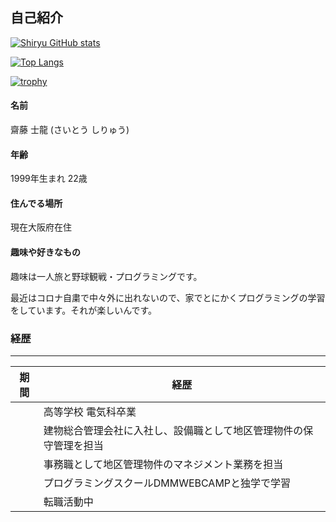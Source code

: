 ## 自己紹介

[![Shiryu GitHub stats](https://github-readme-stats.vercel.app/api?username=siryu-saito&theme=vue-dark&show_icons=true)](https://github.com/siryu-saito/github-readme-stats)

[![Top Langs](https://github-readme-stats.vercel.app/api/top-langs/?username=siryu-saito&theme=vue-dark&show_icons=true&layout=compact)](https://github.com/siryu-saito/github-readme-stats)

[![trophy](https://github-profile-trophy.vercel.app/?username=siryu-saito&theme=dracula)](https://github.com/siryu-saito/github-profile-trophy)

#### 名前

齋藤 士龍 (さいとう しりゅう)

#### 年齢

1999年生まれ 22歳

#### 住んでる場所

現在大阪府在住

#### 趣味や好きなもの

趣味は一人旅と野球観戦・プログラミングです。

最近はコロナ自粛で中々外に出れないので、家でとにかくプログラミングの学習をしています。それが楽しいんです。

### 経歴
___

| 期間 | 経歴 |
----|----
|  | 高等学校 電気科卒業 |
|  | 建物総合管理会社に入社し、設備職として地区管理物件の保守管理を担当 |
|  | 事務職として地区管理物件のマネジメント業務を担当 |
|  | プログラミングスクールDMMWEBCAMPと独学で学習 |
|  | 転職活動中 |

